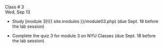 
<div class="lecture2">



<div class="column_date">
<p markdown="block">

Class # 3 <br> 
Wed, Sep 13

</p>
</div>



<div class="column_materials" >
<p markdown="block">

<!--
* Python tools: [slides]({{ site.url }}/slides/week1/python-pythonanywhere-conopy.html),
  [for printing]({{site.url}}/slides/week1/python-pythonanywhere-conopy.pdf) (4 slides per page)
* starting with Python: [slides]({{ site.url }}/slides/week1/starting-with-python.html),
  [for printing]({{ site.url }}/slides/week1/starting-with-python.pdf)  
-->


</p>
</div>



<div class="column_assign">
<p markdown="block">

* Study [module 3]({{ site.modules }}/module03.php) (due Sept. 18 before the lab session)   
    
* Complete the quiz 3 for module 3 on NYU Classes (due Sept. 18 before the lab session)

</p>
</div>

</div>
